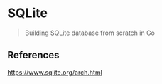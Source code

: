 # SQLite
> Building SQLite database from scratch in Go

## References
https://www.sqlite.org/arch.html 